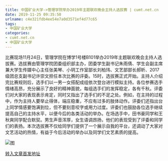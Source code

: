 ```yaml
---
title: 中国矿业大学->管理学院举办2019年主题联欢晚会主持人选拔赛 | cumt.net.cn
date: 2019-11-25 09:35:50
urlname: c4e321fdb4ee54e7a0d3571ef4d77c65
tags: 
- 中国矿业大学
categories:
- cumt.net.cn
- 中国矿业大学
---
```

比赛现场11月24日，管理学院在博学1号楼B101举办2019年主题联欢晚会主持人选拔赛。选拔赛由管理学院团委组织部主办，团委学生副书记朱雨倩、学生会副主席兼大学生传媒中心主任张美琴、小玥工作室部长刘柏玮、文艺部部长郝昕、2017级团总支副书记许崇文担任本次比赛的评委。15时，选拔赛正式开始。主持人介绍完比赛规则后，选手们以一男一女搭配成组依次登台进行模拟主持。各位参赛选手情绪高昂，充分展示了良好的精神面貌，每组选手们的发挥稳定，各有千秋。评委们对大家的表现表示肯定，同时又指出了选手们的不足之处。例如，在主持的过程中，作为主持人要举止得体，端庄稳重，不应有过多的肢体动作。评委们还指出台上同学情感要饱满到位，但不要刻意咬字或用力过度。评委们也鼓励各位选手继续提高自己的主持水平，以便今后的各类活动的举办。在场选手中，田书豪同学和王秋爽同学配合默契。男生声音浑厚，女生语调昂扬，他们的表现受到了评委和同学们的表扬。本次选拔赛不仅给同学们提供了一个展示自我的平台，还调动了大家对文艺活动的热情，有益于今后活动的举办以及同学们文艺素质的提高。

![图](http://xwzx.cumt.edu.cn/_upload/article/images/cc/c1/be5397bc42e587113666385015e3/244ade97-000b-4ad7-900c-ca1d6e71d633.jpg)

[转入文章首发地址](http://xwzx.cumt.edu.cn/68/b7/c523a551095/page.htm)
